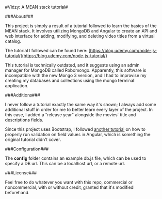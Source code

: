 #Vidzy: A MEAN stack tutorial#

###About###

This project is simply a result of a tutorial followed to learn the basics of the MEAN stack. It involves utilizing MongoDB and Angular to create an API and web interface for adding, modifying, and deleting video titles from a virtual catalog.

The tutorial I followed can be found here: [https://blog.udemy.com/node-js-tutorial/](https://blog.udemy.com/node-js-tutorial/)

This tutorial is technically outdated, and it suggests using an admin manager for MongoDB called Robomongo. Apparently, this software is incompatible with the new Mongo 3 version, and I had to improvise my creating my databases and collections using the mongo terminal application.

###Additions###

I never follow a tutorial exactly the same way it's shown; I always add some additional stuff in order for me to better learn every layer of the project. In this case, I added a "release year" alongside the movies' title and descriptions fields.

Since this project uses Bootstrap, I followed [another tutorial](http://blog.yodersolutions.com/bootstrap-form-validation-done-right-in-angularjs/) on how to properly run validation on field values in Angular, which is something the original tutorial didn't cover.

###Configuration###

The **config** folder contains an example db.js file, which can be used to specify a DB url. This can be a localhost url, or a remote url.

###License###

Feel free to do whatever you want with this repo, commercial or noncommercial, with or without credit, granted that it's modified beforehand.